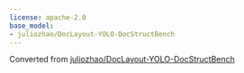 ```yaml
---
license: apache-2.0
base_model:
- juliozhao/DocLayout-YOLO-DocStructBench
---
```

Converted from [juliozhao/DocLayout-YOLO-DocStructBench](https://huggingface.co/juliozhao/DocLayout-YOLO-DocStructBench)